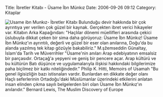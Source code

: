 Title: İbretler Kitabı - Üsame İbn Münkız
Date: 2006-09-26 09:12
Category: Kitaplar

![Usame ibn Munkız- İbretler Kitabı][] Bulunduğu devir hakkında bir çok
ayrıntıya yer verilen çok güzel bir kaynak. Gerçekten ibret verici
hikayeler var.<!--more--> Kitabın Arka Kapağından: "Haçlılar dönemi
müellifleri arasında çekici üslubuyla dikkat çeken bir sima daha
görüyoruz: Üsame İbn Münkız! Üsame İbn Münkız'ın ayrıntılı, değerli ve
güzel bir eser olan anılarına, Doğu'da bu alanda yazılmış tek kitap
gözüyle bakabiliriz." M.şžemseddin Günaltay, İslam'da Tarih ve
Müverrihler "Üsame'nin anıları Arap edebiyatının emsalsiz bir
parçasıdır. Ortaçağ'a yepyeni ve geniş bir pencere açar. Arap kültürü ve
bu kültürün Batı düşünce ve uygulamalarıyla ilişkisi hakkındaki
bilgilerimize paha biçilmez bir katkı niteliğindedir." Philip K. Hitti,
Memoirs of Usamah "Bu genel ilgisizliğin bazı istisnaları vardır.
Bunlardan en dikkate değer olanı Haçlı seferlerinin Ortadoğu'daki
Müslümanlar üzerindeki etkilerini anlatan insan elinden çıkma sayılı
belgelerden biri olan Üsame İbn Münkız'ın anılarıdır." Bernard Lewis,
The Muslim Discovery of Europe

  [Usame ibn Munkız- İbretler Kitabı]: /images/ibretler_kitabi.thumbnail.jpg
